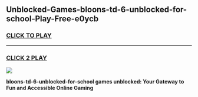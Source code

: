 
## Unblocked-Games-bloons-td-6-unblocked-for-school-Play-Free-e0ycb
<h3>
<a href="https://premium76.site?title=bloons-td-6-unblocked-for-school&ref=20M">CLICK TO PLAY</a></h3>
<hr>

<h3>
<a href="https://premium76.site?title=bloons-td-6-unblocked-for-school&ref=20M">CLICK 2 PLAY</a>
  
</h3>

<a href="https://premium76.site?title=bloons-td-6-unblocked-for-school&ref=19M"><img src="https://clearcache.store/games.png"></a>


**bloons-td-6-unblocked-for-school games unblocked: Your Gateway to Fun and Accessible Online Gaming**
